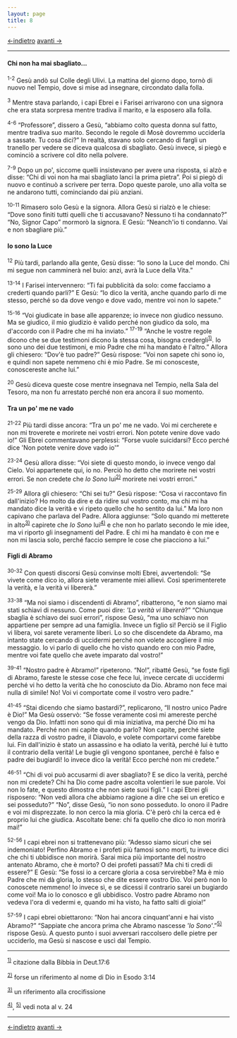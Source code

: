 ```yaml
---
layout: page
title: 8
---
```

[<-indietro](gv07.html) [avanti ->](gv09.html)

--------------------------------
#### Chi non ha mai sbagliato...

<sup>1-2</sup> Gesù andò sul Colle degli Ulivi. La mattina del giorno
dopo, tornò di nuovo nel Tempio, dove si mise ad insegnare, circondato
dalla folla.

<sup>3</sup> Mentre stava parlando, i capi Ebrei e i Farisei arrivarono
con una signora che era stata sorpresa mentre tradiva il marito, e la
esposero alla folla.

<sup>4-6</sup> “Professore”, dissero a Gesù, “abbiamo colto questa donna
sul fatto, mentre tradiva suo marito. Secondo le regole di Mosè dovremmo
ucciderla a sassate. Tu cosa dici?” In realtà, stavano solo cercando di
fargli un tranello per vedere se diceva qualcosa di sbagliato. Gesù
invece, si piegò e cominciò a scrivere col dito nella polvere.

<sup>7-9</sup> Dopo un po', siccome quelli insistevano per avere una
risposta, si alzò e disse: “Chi di voi non ha mai sbagliato lanci la
prima pietra”. Poi si piegò di nuovo e continuò a scrivere per terra.
Dopo queste parole, uno alla volta se ne andarono tutti, cominciando dai
più anziani.

<sup>10-11</sup> Rimasero solo Gesù e la signora. Allora Gesù si rialzò
e le chiese: “Dove sono finiti tutti quelli che ti accusavano? Nessuno
ti ha condannato?” “No, Signor Capo” mormorò la signora. E Gesù:
“Neanch'io ti condanno. Vai e non sbagliare più.”

#### Io sono la Luce

<sup>12</sup> Più tardi, parlando alla gente, Gesù disse: “Io sono la
Luce del mondo. Chi mi segue non camminerà nel buio: anzi, avrà la Luce
della Vita.”

<sup>13-14</sup> I Farisei intervennero: “Ti fai pubblicità da solo:
come facciamo a crederti quando parli?” E Gesù: “Io dico la verità,
anche quando parlo di me stesso, perché so da dove vengo e dove vado,
mentre voi non lo sapete.”

<sup>15-16</sup> “Voi giudicate in base alle apparenze; io invece non
giudico nessuno. Ma se giudico, il mio giudizio è valido perché non
giudico da solo, ma d'accordo con il Padre che mi ha inviato.”
<sup>17-19</sup> “Anche le vostre regole dicono che se due testimoni
dicono la stessa cosa, bisogna
credergli<sup><a href="#fn__1" id="fnt__1" class="fn_top">1)</a></sup>.
Io sono uno dei due testimoni, e mio Padre che mi ha mandato è l'altro.”
Allora gli chiesero: “Dov'è tuo padre?” Gesù rispose: “Voi non sapete
chi sono io, e quindi non sapete nemmeno chi è mio Padre. Se mi
conosceste, conoscereste anche lui.”

<sup>20</sup> Gesù diceva queste cose mentre insegnava nel Tempio, nella
Sala del Tesoro, ma non fu arrestato perché non era ancora il suo
momento.

#### Tra un po' me ne vado

<sup>21-22</sup> Più tardi disse ancora: “Tra un po' me ne vado. Voi mi
cercherete e non mi troverete e morirete nei vostri errori. Non potete
venire dove vado io!” Gli Ebrei commentavano perplessi: “Forse vuole
suicidarsi? Ecco perché dice 'Non potete venire dove vado io'”

<sup>23-24</sup> Gesù allora disse: “Voi siete di questo mondo, io
invece vengo dal Cielo. Voi appartenete qui, io no. Perciò ho detto che
morirete nei vostri errori. Se non credete che *Io Sono* lui<sup><a href="#fn__2" id="fnt__2" class="fn_top">2)</a></sup> morirete
nei vostri errori.”

<sup>25-29</sup> Allora gli chiesero: “Chi sei tu?” Gesù rispose: “Cosa
vi raccontavo fin dall'inizio? Ho molto da dire e da ridire sul vostro
conto, ma chi mi ha mandato dice la verità e vi ripeto quello che ho
sentito da lui.” Ma loro non capivano che parlava del Padre. Allora
aggiunse: “Solo quando mi metterete in alto<sup><a href="#fn__3" id="fnt__3" class="fn_top">3)</a></sup> capirete
che *Io Sono* lui<sup><a href="#fn__4" id="fnt__4" class="fn_top">4)</a></sup> e che non
ho parlato secondo le mie idee, ma vi riporto gli insegnamenti del
Padre. E chi mi ha mandato è con me e non mi lascia solo, perché faccio
sempre le cose che piacciono a lui.”

#### Figli di Abramo

<sup>30-32</sup> Con questi discorsi Gesù convinse molti Ebrei,
avvertendoli: “Se vivete come dico io, allora siete veramente miei
allievi. Così sperimenterete la verità, e la verità vi libererà.”

<sup>33-38</sup> “Ma noi siamo i discendenti di Abramo”, ribatterono, “e
non siamo mai stati schiavi di nessuno. Come puoi dire: *'La verità vi
libererà*?” “Chiunque sbaglia è schiavo dei suoi errori”, rispose Gesù,
“ma uno schiavo non appartiene per sempre ad una famiglia. Invece un
figlio sì! Perciò se il Figlio vi libera, voi sarete veramente liberi.
Lo so che discendete da Abramo, ma intanto state cercando di uccidermi
perché non volete accogliere il mio messaggio. Io vi parlo di quello che
ho visto quando ero con mio Padre, mentre voi fate quello che avete
imparato dal vostro!”

<sup>39-41</sup> “Nostro padre è Abramo!” ripeterono. “No!”, ribatté
Gesù, “se foste figli di Abramo, fareste le stesse cose che fece lui,
invece cercate di uccidermi perché vi ho detto la verità che ho
conosciuto da Dio. Abramo non fece mai nulla di simile! No! Voi vi
comportate come il vostro vero padre.”

<sup>41-45</sup> “Stai dicendo che siamo bastardi?”, replicarono, “Il
nostro unico Padre è Dio!” Ma Gesù osservò: “Se fosse veramente così mi
amereste perché vengo da Dio. Infatti non sono qui di mia iniziativa, ma
perché Dio mi ha mandato. Perché non mi capite quando parlo? Non capite,
perché siete della razza di vostro padre, il Diavolo, e volete
comportarvi come farebbe lui. Fin dall'inizio è stato un assassino e ha
odiato la verità, perché lui è tutto il contrario della verità! Le bugie
gli vengono spontanee, perché è falso e padre dei bugiardi! Io invece
dico la verità! Ecco perché non mi credete.”

<sup>46-51</sup> “Chi di voi può accusarmi di aver sbagliato? E se dico
la verità, perché non mi credete? Chi ha Dio come padre ascolta
volentieri le sue parole. Voi non lo fate, e questo dimostra che non
siete suoi figli.” I capi Ebrei gli risposero: “Non vedi allora che
abbiamo ragione a dire che sei un eretico e sei posseduto?” “No”, disse
Gesù, “io non sono posseduto. Io onoro il Padre e voi mi disprezzate. Io
non cerco la mia gloria. C'è però chi la cerca ed è proprio lui che
giudica. Ascoltate bene: chi fa quello che dico io non morirà mai!”

<sup>52-56</sup> I capi ebrei non si trattenevano più: “Adesso siamo
sicuri che sei indemoniato! Perfino Abramo e i profeti più famosi sono
morti, tu invece dici che chi ti ubbidisce non morirà. Sarai mica più
importante del nostro antenato Abramo, che è morto? O dei profeti
passati? Ma chi ti credi di essere?” E Gesù: “Se fossi io a cercare
gloria a cosa servirebbe? Ma è mio Padre che mi dà gloria, lo stesso che
dite essere vostro Dio. Voi però non lo conoscete nemmeno! Io invece sì,
e se dicessi il contrario sarei un bugiardo come voi! Ma io lo conosco e
gli ubbidisco. Vostro padre Abramo non vedeva l'ora di vedermi e, quando
mi ha visto, ha fatto salti di gioia!”

<sup>57-59</sup> I capi ebrei obiettarono: “Non hai ancora cinquant'anni
e hai visto Abramo?” “Sappiate che ancora prima che Abramo nascesse *'Io
Sono'*.”<sup><a href="#fn__5" id="fnt__5" class="fn_top">5)</a></sup>
rispose Gesù. A questo punto i suoi avversari raccolsero delle pietre
per ucciderlo, ma Gesù si nascose e uscì dal Tempio.

----------------------------------------------------
<sup><a href="#fnt__1" id="fn__1" class="fn_bot">1)</a></sup>
citazione dalla Bibbia in Deut.17:6

<sup><a href="#fnt__2" id="fn__2" class="fn_bot">2)</a></sup>
forse un riferimento al nome di Dio in Esodo 3:14

<sup><a href="#fnt__3" id="fn__3" class="fn_bot">3)</a></sup>
un riferimento alla crocifissione

<sup><a href="#fnt__4" id="fn__4" class="fn_bot">4)</a></sup>, 
<sup><a href="#fnt__5" id="fn__5" class="fn_bot">5)</a></sup>
vedi nota al v. 24

----------------------------------------------------
[<-indietro](gv07.html) [avanti ->](gv09.html)